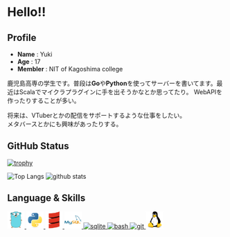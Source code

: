 # Hello!!

## Profile
* **Name**     : Yuki
* **Age**      : 17
* **Membler**  : NIT of Kagoshima college

 鹿児島高専の学生です。普段は**Go**や**Python**を使ってサーバーを書いてます。最近はScalaでマイクラプラグインに手を出そうかなとか思ってたり。
 WebAPIを作ったりすることが多い。

 将来は、VTuberとかの配信をサポートするような仕事をしたい。<br>
 メタバースとかにも興味があったりする。
 
 ## GitHub Status
[![trophy](https://github-profile-trophy.vercel.app/?username=Yuki-1118&column=7)](https://github.com/ryo-ma/github-profile-trophy)
<p align="left"> 
  <img alt="Top Langs" height="150px" src="https://github-readme-stats.vercel.app/api/top-langs/?username=Yuki-1118&layout=compact" />
  <img alt="github stats" height="150px" src="https://github-readme-stats.vercel.app/api?username=Yuki-111&show_icons=ture" />
</p>

## Language & Skills
<p align="left"> 
 <a href="https://golang.org" target="_blank" rel="noreferrer"> <img src="https://raw.githubusercontent.com/devicons/devicon/master/icons/go/go-original.svg" alt="go" width="40" height="40"/> </a> 
 <a href="https://www.python.org" target="_blank" rel="noreferrer"> <img src="https://raw.githubusercontent.com/devicons/devicon/master/icons/python/python-original.svg" alt="python" width="40" height="40"/> </a> 
 <a href="https://www.scala-lang.org" target="_blank" rel="noreferrer"> <img src="https://raw.githubusercontent.com/devicons/devicon/master/icons/scala/scala-original.svg" alt="scala" width="40" height="40"/> </a> 
 <a href="https://www.mysql.com/" target="_blank" rel="noreferrer"> <img src="https://raw.githubusercontent.com/devicons/devicon/master/icons/mysql/mysql-original-wordmark.svg" alt="mysql" width="40" height="40"/> </a>
 <a href="https://www.sqlite.org/" target="_blank" rel="noreferrer"> <img src="https://www.vectorlogo.zone/logos/sqlite/sqlite-icon.svg" alt="sqlite" width="40" height="40"/> </a>
 <a href="https://www.gnu.org/software/bash/" target="_blank" rel="noreferrer"> <img src="https://www.vectorlogo.zone/logos/gnu_bash/gnu_bash-icon.svg" alt="bash" width="40" height="40"/> </a>
 <a href="https://git-scm.com/" target="_blank" rel="noreferrer"> <img src="https://www.vectorlogo.zone/logos/git-scm/git-scm-icon.svg" alt="git" width="40" height="40"/> </a> 
 <a href="https://www.linux.org/" target="_blank" rel="noreferrer"> <img src="https://raw.githubusercontent.com/devicons/devicon/master/icons/linux/linux-original.svg" alt="linux" width="40" height="40"/> </a> 
 

 
</p>
